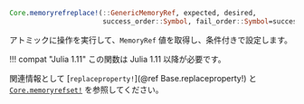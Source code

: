 ```julia
Core.memoryrefreplace!(::GenericMemoryRef, expected, desired,
                       success_order::Symbol, fail_order::Symbol=success_order, boundscheck::Bool) -> (; old, success::Bool)
```

アトミックに操作を実行して、`MemoryRef` 値を取得し、条件付きで設定します。

!!! compat "Julia 1.11"
    この関数は Julia 1.11 以降が必要です。


関連情報として [`replaceproperty!`](@ref Base.replaceproperty!) と [`Core.memoryrefset!`](@ref) を参照してください。
